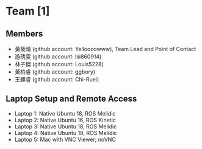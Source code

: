 # Team [1]

## Members
* 黃筱晴 (github account: Yelloooowww), Team Lead and Point of Contact
* 游琇雯 (github account: lsi860914)
* 林子傑 (github account: Louis5228)
* 黃柏睿 (github account: ggbory)
* 王麒睿 (github account: Chi-Ruei)

## Laptop Setup and Remote Access
* Laptop 1: Native Ubuntu 18, ROS Melidic 
* Laptop 2: Native Ubuntu 16, ROS Kinetic 
* Laptop 3: Native Ubuntu 18, ROS Melidic
* Laptop 4: Native Ubuntu 18, ROS Melidic
* Laptop 5: Mac with VNC Viewer;  noVNC


